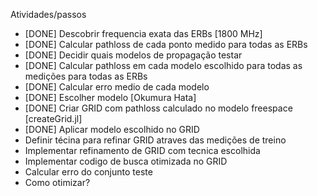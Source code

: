 Atividades/passos

- [DONE] Descobrir frequencia exata das ERBs [1800 MHz]
- [DONE] Calcular pathloss de cada ponto medido para todas as ERBs
- [DONE] Decidir quais modelos de propagação testar
- [DONE] Calcular pathloss em cada modelo escolhido para todas as medições para todas as ERBs
- [DONE] Calcular erro medio de cada modelo
- [DONE] Escolher modelo [Okumura Hata]
- [DONE] Criar GRID com pathloss calculado no modelo freespace [createGrid.jl]
- [DONE] Aplicar modelo escolhido no GRID
- Definir técina para refinar GRID atraves das medições de treino
- Implementar refinamento de GRID com tecnica escolhida
- Implementar codigo de busca otimizada no GRID
- Calcular erro do conjunto teste
- Como otimizar?
